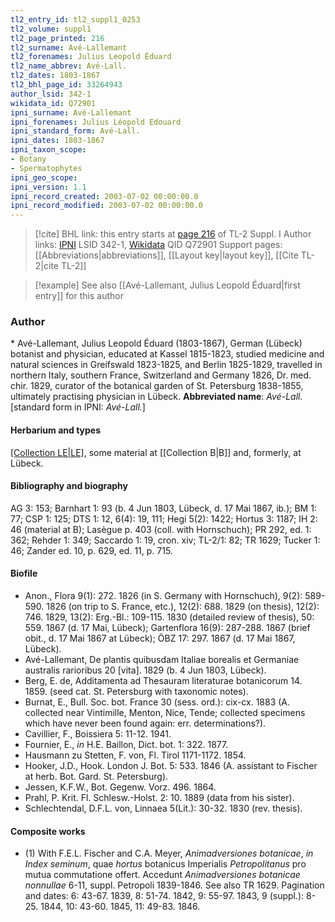 ```yaml
---
tl2_entry_id: tl2_suppl1_0253
tl2_volume: suppl1
tl2_page_printed: 216
tl2_surname: Avé-Lallemant
tl2_forenames: Julius Leopold Éduard
tl2_name_abbrev: Avé-Lall.
tl2_dates: 1803-1867
tl2_bhl_page_id: 33264943
author_lsid: 342-1
wikidata_id: Q72901
ipni_surname: Avé-Lallemant
ipni_forenames: Julius Léopold Edouard
ipni_standard_form: Avé-Lall.
ipni_dates: 1803-1867
ipni_taxon_scope: 
- Botany
- Spermatophytes
ipni_geo_scope: 
ipni_version: 1.1
ipni_record_created: 2003-07-02 00:00:00.0
ipni_record_modified: 2003-07-02 00:00:00.0
---
```


> [!cite] BHL link: this entry starts at [page 216](https://www.biodiversitylibrary.org/page/33264943) of TL-2 Suppl. I
> Author links: [IPNI](https://www.ipni.org/a/342-1) LSID 342-1, [Wikidata](https://www.wikidata.org/wiki/Q72901) QID Q72901
> Support pages: [[Abbreviations|abbreviations]], [[Layout key|layout key]], [[Cite TL-2|cite TL-2]]

> [!example] See also [[Avé-Lallemant, Julius Leopold Éduard|first entry]] for this author

### Author

\* Avé-Lallemant, Julius Leopold Éduard (1803-1867), German (Lübeck) botanist and physician, educated at Kassel 1815-1823, studied medicine and natural sciences in Greifswald 1823-1825, and Berlin 1825-1829, travelled in northern Italy, southern France, Switzerland and Germany 1826, Dr. med. chir. 1829, curator of the botanical garden of St. Petersburg 1838-1855, ultimately practising physician in Lübeck. 
**Abbreviated name**: *Avé-Lall.* \[standard form in IPNI: *Avé-Lall.*\]

#### Herbarium and types

[[Collection LE|LE]](?), some material at [[Collection B|B]] and, formerly, at Lübeck.

#### Bibliography and biography

AG 3: 153; Barnhart 1: 93 (b. 4 Jun 1803, Lübeck, d. 17 Mai 1867, ib.); BM 1: 77; CSP 1: 125; DTS 1: 12, 6(4): 19, 111; Hegi 5(2): 1422; Hortus 3: 1187; IH 2: 46 (material at B); Lasègue p. 403 (coll. with Hornschuch); PR 292, ed. 1: 362; Rehder 1: 349; Saccardo 1: 19, cron. xiv; TL-2/1: 82; TR 1629; Tucker 1: 46; Zander ed. 10, p. 629, ed. 11, p. 715.

#### Biofile

- Anon., Flora 9(1): 272. 1826 (in S. Germany with Hornschuch), 9(2): 589-590. 1826 (on trip to S. France, etc.), 12(2): 688. 1829 (on thesis), 12(2): 746. 1829, 13(2): Erg.-Bl.: 109-115. 1830 (detailed review of thesis), 50: 559. 1867 (d. 17 Mai, Lübeck); Gartenflora 16(9): 287-288. 1867 (brief obit., d. 17 Mai 1867 at Lübeck); ÖBZ 17: 297. 1867 (d. 17 Mai 1867, Lübeck).
- Avé-Lallemant, De plantis quibusdam Italiae borealis et Germaniae australis rarioribus 20 \[vita\]. 1829 (b. 4 Jun 1803, Lübeck).
- Berg, E. de, Additamenta ad Thesauram literaturae botanicorum 14. 1859. (seed cat. St. Petersburg with taxonomic notes).
- Burnat, E., Bull. Soc. bot. France 30 (sess. ord.): cix-cx. 1883 (A. collected near Vintimille, Menton, Nice, Tende; collected specimens which have never been found again: err. determinations?).
- Cavillier, F., Boissiera 5: 11-12. 1941.
- Fournier, E., *in* H.E. Baillon, Dict. bot. 1: 322. 1877.
- Hausmann zu Stetten, F. von, Fl. Tirol 1171-1172. 1854.
- Hooker, J.D., Hook. London J. Bot. 5: 533. 1846 (A. assistant to Fischer at herb. Bot. Gard. St. Petersburg).
- Jessen, K.F.W., Bot. Gegenw. Vorz. 496. 1864.
- Prahl, P. Krit. Fl. Schlesw.-Holst. 2: 10. 1889 (data from his sister).
- Schlechtendal, D.F.L. von, Linnaea 5(Lit.): 30-32. 1830 (rev. thesis).

#### Composite works

- (1) With F.E.L. Fischer and C.A. Meyer, *Animadversiones botanicae*, *in Index seminum*, quae *hortus* botanicus Imperialis *Petropolitanus* pro mutua commutatione offert. Accedunt *Animadversiones botanicae nonnullae* 6-11, suppl. Petropoli 1839-1846. See also TR 1629. Pagination and dates: 6: 43-67. 1839, 8: 51-74. 1842, 9: 55-97. 1843, 9 (suppl.): 8-25. 1844, 10: 43-60. 1845, 11: 49-83. 1846.

